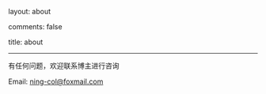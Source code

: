 layout: about

comments: false

title: about

---

有任何问题，欢迎联系博主进行咨询

<p><i class="fa fa-envelope"></i> Email: <a href="mailto:ning-col@foxmail.com" target="_blank" rel="external">ning-col@foxmail.com</a></p>